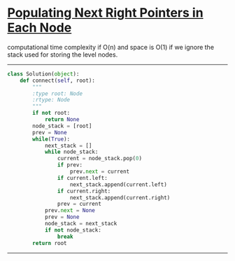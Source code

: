 # [Populating Next Right Pointers in Each Node](https://leetcode.com/explore/interview/card/top-interview-questions-medium/108/trees-and-graphs/789/)

computational time complexity if O(n) and space is O(1) if we ignore the stack used for storing the level nodes.
___
```python
class Solution(object):
    def connect(self, root):
        """
        :type root: Node
        :rtype: Node
        """
        if not root:
            return None
        node_stack = [root]
        prev = None
        while(True):
            next_stack = []
            while node_stack:
                current = node_stack.pop(0)
                if prev:
                    prev.next = current
                if current.left:
                    next_stack.append(current.left)
                if current.right:
                    next_stack.append(current.right)
                prev = current
            prev.next = None
            prev = None
            node_stack = next_stack
            if not node_stack:
                break
        return root
```
___